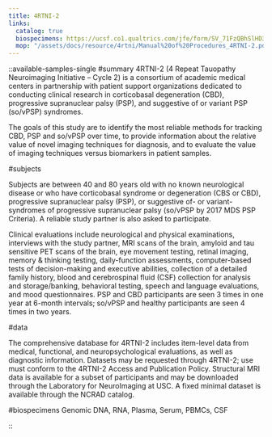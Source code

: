 ```yaml
---
title: 4RTNI-2
links:
  catalog: true
  biospecimens: https://ucsf.co1.qualtrics.com/jfe/form/SV_71FzQBhSlHD3ksB
  mop: "/assets/docs/resource/4rtni/Manual%20of%20Procedures_4RTNI-2.pdf"
---
```


::available-samples-single
#summary
4RTNI-2 (4 Repeat Tauopathy Neuroimaging Initiative – Cycle 2) is a consortium of academic medical centers in partnership with patient support organizations dedicated to conducting clinical research in corticobasal degeneration (CBD), progressive supranuclear palsy (PSP), and suggestive of or variant PSP (so/vPSP) syndromes.

The goals of this study are to identify the most reliable methods for tracking CBD, PSP and so/vPSP over time, to provide information about the relative value of novel imaging techniques for diagnosis, and to evaluate the value of imaging techniques versus biomarkers in patient samples.

#subjects

Subjects are between 40 and 80 years old with no known neurological disease or who have corticobasal syndrome or degeneration (CBS or CBD), progressive supranuclear palsy (PSP), or suggestive of- or variant- syndromes of progressive supranuclear palsy (so/vPSP by 2017 MDS PSP Criteria). A reliable study partner is also asked to participate.

Clinical evaluations include neurological and physical examinations, interviews with the study partner, MRI scans of the brain, amyloid and tau sensitive PET scans of the brain, eye movement testing, retinal imaging, memory & thinking testing, daily-function assessments, computer-based tests of decision-making and executive abilities, collection of a detailed family history, blood and cerebrospinal fluid (CSF) collection for analysis and storage/banking, behavioral testing, speech and language evaluations, and mood questionnaires. PSP and CBD participants are seen 3 times in one year at 6-month intervals; so/vPSP and healthy participants are seen 4 times in two years.

#data

The comprehensive database for 4RTNI-2 includes item-level data from medical, functional, and neuropsychological evaluations, as well as diagnostic information. Datasets may be requested through 4RTNI-2; use must conform to the 4RTNI-2 Access and Publication Policy. Structural MRI data is available for a subset of participants and may be downloaded through the Laboratory for NeuroImaging at USC. A fixed minimal dataset is available through the NCRAD catalog.

#biospecimens
Genomic DNA, RNA, Plasma, Serum, PBMCs, CSF

::
